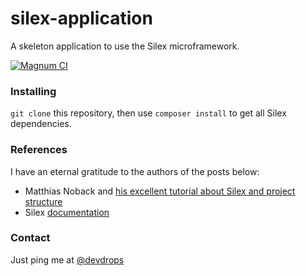 # silex-application

A skeleton application to use the Silex microframework.

[![Magnum CI](https://magnum-ci.com/status/8c1bff9b73914491347aad3157fcb757.png)](https://magnum-ci.com/projects/3363)

### Installing
`git clone` this repository, then use `composer install` to get all Silex dependencies.

### References
I have an eternal gratitude to the authors of the posts below:
+ Matthias Noback and [his excellent tutorial about Silex and project structure](http://php-and-symfony.matthiasnoback.nl/2012/01/silex-getting-your-project-structure-right/)
+ Silex [documentation](http://silex.sensiolabs.org/documentation)

### Contact
Just ping me at [@devdrops](https://twitter.com/devdrops)

